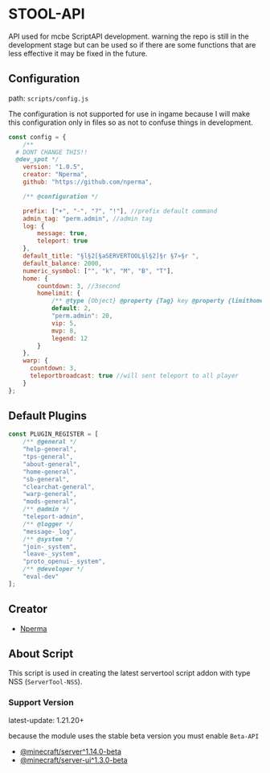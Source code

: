 # STOOL-API

API used for mcbe ScriptAPI development.
warning the repo is still in the development stage but can be used so if there are some functions that are less effective it may be fixed in the future.

## Configuration

path: `scripts/config.js`

The configuration is not supported for use in ingame because I will make this configuration only in files so as not to confuse things in development.

```javascript
const config = {
    /** 
  # DONT CHANGE THIS!!
  @dev_spot */
    version: "1.0.5",
    creator: "Nperma",
    github: "https://github.com/nperma",

    /** @configuration */

    prefix: ["+", "-", "?", "!"], //prefix default command
    admin_tag: "perm.admin", //admin tag
    log: {
        message: true,
        teleport: true
    },
    default_title: "§l§2[§aSERVERTOOL§l§2]§r §7»§r ",
    default_balance: 2000,
    numeric_sysmbol: ["", "k", "M", "B", "T"],
    home: {
        countdown: 3, //3second
        homelimit: {
            /** @type {Object} @property {Tag} key @property {limithome} value */
            default: 2,
            "perm.admin": 20,
            vip: 5,
            mvp: 8,
            legend: 12
        }
    },
    warp: {
      countdown: 3,
      teleportbroadcast: true //will sent teleport to all player
    }
};
```

## Default Plugins
```javascript
const PLUGIN_REGISTER = [
    /** @general */
    "help-general",
    "tps-general",
    "about-general",
    "home-general",
    "sb-general",
    "clearchat-general",
    "warp-general",
    "mods-general",
    /** @admin */
    "teleport-admin",
    /** @logger */
    "message-_log",
    /** @system */
    "join-_system",
    "leave-_system",
    "proto_openui-_system",
    /** @developer */
    "eval-dev"
];
```

## Creator

- [Nperma](https://www.github.com/nperma)

## About Script

This script is used in creating the latest servertool script addon with type NSS (`ServerTool-NSS`).

### Support Version
latest-update: 1.21.20+

because the module uses the stable beta version you must enable `Beta-API`

- [@minecraft/server^1.14.0-beta](https://jaylydev.github.io/scriptapi-docs/latest/modules/_minecraft_server_1_14_0_beta.html)
- [@minecraft/server-ui^1.3.0-beta](https://jaylydev.github.io/scriptapi-docs/latest/modules/_minecraft_server_ui_1_3_0_beta.html)